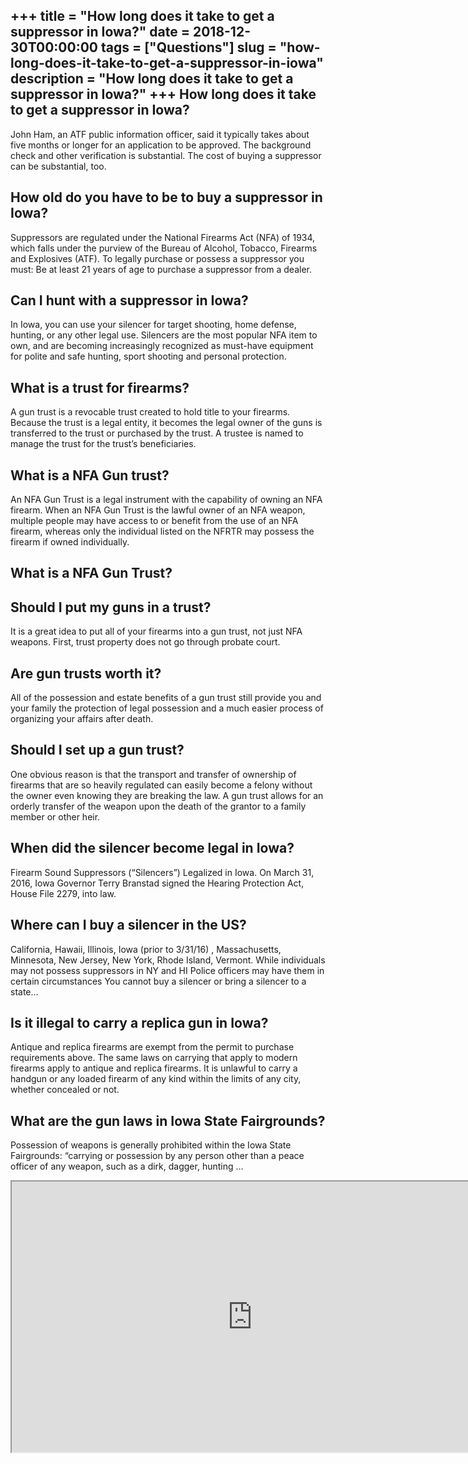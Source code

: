 +++
title = "How long does it take to get a suppressor in Iowa?"
date = 2018-12-30T00:00:00
tags = ["Questions"]
slug = "how-long-does-it-take-to-get-a-suppressor-in-iowa"
description = "How long does it take to get a suppressor in Iowa?"
+++
How long does it take to get a suppressor in Iowa?
--------------------------------------------------

John Ham, an ATF public information officer, said it typically takes about five months or longer for an application to be approved. The background check and other verification is substantial. The cost of buying a suppressor can be substantial, too.

How old do you have to be to buy a suppressor in Iowa?
------------------------------------------------------

Suppressors are regulated under the National Firearms Act (NFA) of 1934, which falls under the purview of the Bureau of Alcohol, Tobacco, Firearms and Explosives (ATF). To legally purchase or possess a suppressor you must: Be at least 21 years of age to purchase a suppressor from a dealer.

Can I hunt with a suppressor in Iowa?
-------------------------------------

In Iowa, you can use your silencer for target shooting, home defense, hunting, or any other legal use. Silencers are the most popular NFA item to own, and are becoming increasingly recognized as must-have equipment for polite and safe hunting, sport shooting and personal protection.

What is a trust for firearms?
-----------------------------

A gun trust is a revocable trust created to hold title to your firearms. Because the trust is a legal entity, it becomes the legal owner of the guns is transferred to the trust or purchased by the trust. A trustee is named to manage the trust for the trust’s beneficiaries.

What is a NFA Gun trust?
------------------------

An NFA Gun Trust is a legal instrument with the capability of owning an NFA firearm. When an NFA Gun Trust is the lawful owner of an NFA weapon, multiple people may have access to or benefit from the use of an NFA firearm, whereas only the individual listed on the NFRTR may possess the firearm if owned individually.

What is a NFA Gun Trust?
------------------------

Should I put my guns in a trust?
--------------------------------

It is a great idea to put all of your firearms into a gun trust, not just NFA weapons. First, trust property does not go through probate court.

Are gun trusts worth it?
------------------------

All of the possession and estate benefits of a gun trust still provide you and your family the protection of legal possession and a much easier process of organizing your affairs after death.

Should I set up a gun trust?
----------------------------

One obvious reason is that the transport and transfer of ownership of firearms that are so heavily regulated can easily become a felony without the owner even knowing they are breaking the law. A gun trust allows for an orderly transfer of the weapon upon the death of the grantor to a family member or other heir.

When did the silencer become legal in Iowa?
-------------------------------------------

Firearm Sound Suppressors (“Silencers”) Legalized in Iowa. On March 31, 2016, Iowa Governor Terry Branstad signed the Hearing Protection Act, House File 2279, into law.

Where can I buy a silencer in the US?
-------------------------------------

California, Hawaii, Illinois, Iowa (prior to 3/31/16) , Massachusetts, Minnesota, New Jersey, New York, Rhode Island, Vermont. While individuals may not possess suppressors in NY and HI Police officers may have them in certain circumstances You cannot buy a silencer or bring a silencer to a state…

Is it illegal to carry a replica gun in Iowa?
---------------------------------------------

Antique and replica firearms are exempt from the permit to purchase requirements above. The same laws on carrying that apply to modern firearms apply to antique and replica firearms. It is unlawful to carry a handgun or any loaded firearm of any kind within the limits of any city, whether concealed or not.

What are the gun laws in Iowa State Fairgrounds?
------------------------------------------------

Possession of weapons is generally prohibited within the Iowa State Fairgrounds: “carrying or possession by any person other than a peace officer of any weapon, such as a dirk, dagger, hunting …

<iframe allow="accelerometer; autoplay; clipboard-write; encrypted-media; gyroscope; picture-in-picture" allowfullscreen="" class="__youtube_prefs__  epyt-is-override  no-lazyload" data-no-lazy="1" data-origheight="433" data-origwidth="770" data-skipgform_ajax_framebjll="" height="433" id="_ytid_83593" loading="lazy" src="https://www.youtube.com/embed/IR5plbmv2aQ?enablejsapi=1&autoplay=0&cc_load_policy=0&cc_lang_pref=&iv_load_policy=1&loop=0&modestbranding=0&rel=1&fs=1&playsinline=0&autohide=2&theme=dark&color=red&controls=1&" title="YouTube player" width="770"></iframe>